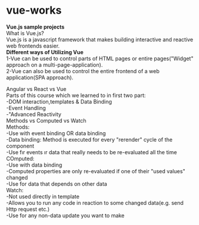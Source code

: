 # vue-works
<strong>Vue.js sample projects</strong><br>
What is Vue.js?<br>
Vue.js is a javascript framework that makes building interactive and reactive web frontends easier.<br>
<strong>Different ways of Utilizing Vue</strong><br>
1-Vue can be used to control parts of HTML pages or entire pages("Widget" approach on a multi-page-application).<br>
2-Vue can also be used to control the entire frontend of a web application(SPA approach).<br> 
<link ref="https://academind.com/tutorials/angular-vs-react-vs-vue-my-thoughts">Angular vs React vs Vue</link><br>
Parts of this course which we learned to in first two part:<br>
-DOM interaction,templates & Data Binding<br>
-Event Handling<br>
-"Advanced Reactivity<br>
Methods vs Computed vs Watch<br>
Methods:<br>
-Use with event binding OR data binding<br>
-Data binding: Method is executed for every "rerender" cycle of the component<br>
-Use fır events ır data that really needs to be re-evaluated all the time <br>
COmputed:<br>
-Use with data binding<br>
-Computed properties are only re-evaluated if one of their "used values" changed<br>
-Use for data that depends on other data<br>
Watch:<br>
-Not used directly in template<br>
-Allows you to run any code in reaction to some changed data(e.g. send Http request etc.)<br>
-Use for any non-data update you want to make<br>
